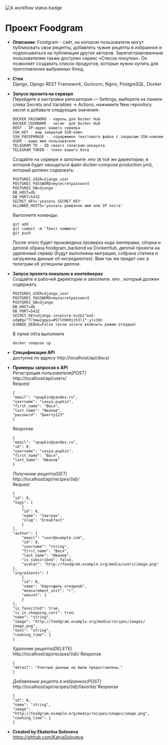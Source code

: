 ![A workflow status badge](https://github.com/KatyaSoloveva/foodgram/actions/workflows/main.yml/badge.svg)
# Проект Foodgram

* **Описание**: Foodgram - сайт, на котором пользователи могут публиковать свои рецепты, добавлять чужие рецепты в избранное и подписываться на публикации других авторов. Зарегистрированным пользователям также доступен сервис «Список покупок». Он позволяет создавать список продуктов, которые нужно купить для приготовления выбранных блюд.
* **Стек**  
  Django, Django REST Framework, Gunicorn, Nginx, PostgreSQL, Docker
* **Запуск проекта на сервере**  
    Перейдите в настройки репозитория — Settings, выберете на панели слева Secrets and Variables → Actions, нажммите New repository secret и добавьте следующие значения:
    ```
    DOCKER_PASSWORD - пароль для Docker Hub
    DOCKER_USERNAME - логин  для Docker Hub
    HOST - IP-адрес вашего сервера
    SSH_KEY - ваш закрытый SSH-ключ
    SSH_PASSPHRASE -  содержимое текстового файла с закрытым SSH-ключом
    USER - ваше имя пользователя
    TELEGRAM_TO - ID своего телеграм-аккаунта
    TELEGRAM_TOKEN - токен вашего бота
    ```
    Создайте на сервере и заполните .env (в той же директории, в которой будет находиться файл docker-compose.production.yml), который должен содержать:
    ```
    POSTGRES_USER=django_user
    POSTGRES_PASSWORD=mysecretpassword
    POSTGRES_DB=django
    DB_HOST=db
    DB_PORT=5432
    SECRET_KEY='указать SECRET_KEY'
    ALLOWED_HOSTS='указать доменное имя или IP хоста'
    ```
    Выполните команды:
    ```
    git add .
    git commit -m 'Текст коммита'
    git push
    ```
    После этого будет произведена проверка кода линтерами, сборка и деплой образа foodgram_backend на DockerHub, деплой проекта на удаленный сервер (будут выполнены миграции, собрана статика и загружены данные об ингредиентах). Вам так же придет смс в телеграм об успешном деплое.
* **Запуск проекта локально в контейнерах**   
   Создайте в рабочей директории и заполните .env , который должен содержать:
    ```
    POSTGRES_USER=django_user
    POSTGRES_PASSWORD=mysecretpassword
    POSTGRES_DB=django
    DB_HOST=db
    DB_PORT=5432
    SECRET_KEY=django-insecure-nu1&1^eo5-odq#gv^f)%mwzgqwi=#57lh9m9jz53l1*_y)x3dn
    DJANGO_DEBUG=False (если хотите включить режим отладки)
    ```
    В папке infra выполните 
    ```
    docker compose up
    ```
* **Спецификация API**  
    доступна по адресу http://localhost/api/docs/ 

* **Примеры запросов к API**  
  *Регистрация пользователя(POST)*  
    http://localhost/api/users/  
    Request
    ```
    {
    "email": "vpupkin@yandex.ru",
    "username": "vasya.pupkin",
    "first_name": "Вася",
    "last_name": "Иванов",
    "password": "Qwerty123"
    }
    ```
    Response
    ```
    {
    "email": "vpupkin@yandex.ru",
    "id": 0,
    "username": "vasya.pupkin",
    "first_name": "Вася",
    "last_name": "Иванов"
    }
    ```
    *Получение рецепта(GET)*  
    http://localhost/api/recipes/{id}/  
    Request
    ```
    {
    "id": 0,
    "tags": [
        {
        "id": 0,
        "name": "Завтрак",
        "slug": "breakfast"
        }
    ],
    "author": {
        "email": "user@example.com",
        "id": 0,
        "username": "string",
        "first_name": "Вася",
        "last_name": "Иванов",
        "is_subscribed": false,
        "avatar": "http://foodgram.example.org/media/users/image.png"
    },
    "ingredients": [
        {
        "id": 0,
        "name": "Картофель отварной",
        "measurement_unit": "г",
        "amount": 1
        }
    ],
    "is_favorited": true,
    "is_in_shopping_cart": true,
    "name": "string",
    "image": "http://foodgram.example.org/media/recipes/images/ image.png",
    "text": "string",
    "cooking_time": 1
    }
    ```
    *Удаление рецепта(DELETE)*  
    http://localhost/api/recipes/{id}/
    Response
    ```
    {
    "detail": "Учетные данные не были предоставлены."
    }
    ```
    *Добавление рецепта в избранное(POST)*  
    http://localhost/api/recipes/{id}/favorite/
    Response
    ```
    {
    "id": 0,
    "name": "string",
    "image": "http://foodgram.example.org/media/recipes/images/image.png",
    "cooking_time": 1
    }
    ```

* **Created by Ekaterina Soloveva**  
https://github.com/KatyaSoloveva

